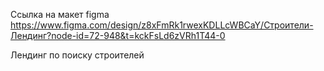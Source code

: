 Ссылка на макет figma
https://www.figma.com/design/z8xFmRk1rwexKDLLcWBCaY/Строители-Лендинг?node-id=72-948&t=kckFsLd6zVRh1T44-0

Лендинг по поиску строителей
